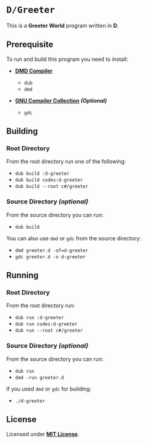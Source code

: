 # `D/Greeter`

This is a **Greeter World** program written in **D**.

## Prerequisite

To run and build this program you need to install:

* [**DMD Compiler**](https://dlang.org/download.html)
  * `dub`
  * `dmd`

* [**GNU Compiler Collection**](https://gcc.gnu.org/) _**(Optional)**_
  * `gdc`

## Building

### Root Directory

From the root directory run one of the following:

* `dub build :d-greeter`
* `dub build codes:d-greeter`
* `dub build --root c#/greeter`

### Source Directory _(optional)_

From the source directory you can run:

* `dub build`

You can also use `dmd` or `gdc` from the source directory:

* `dmd greeter.d -of=d-greeter`
* `gdc greeter.d -o d-greeter`

## Running

### Root Directory

From the root directory run:

* `dub run :d-greeter`
* `dub run codes:d-greeter`
* `dub run --root c#/greeter`

### Source Directory _(optional)_

From the source directory you can run:

* `dub run`
* `dmd -run greeter.d`

If you used `dmd` or `gdc` for building:

* `./d-greeter`

## License

Licensed under [**MIT License**](https://github.com/altersabeh/codes/blob/main/LICENSE).
